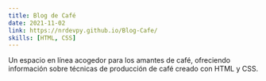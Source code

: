 ```yaml
---
title: Blog de Café
date: 2021-11-02
link: https://nrdevpy.github.io/Blog-Cafe/
skills: [HTML, CSS]
---
```


Un espacio en línea acogedor para los amantes de café, ofreciendo información sobre técnicas de producción de café creado con HTML y CSS.